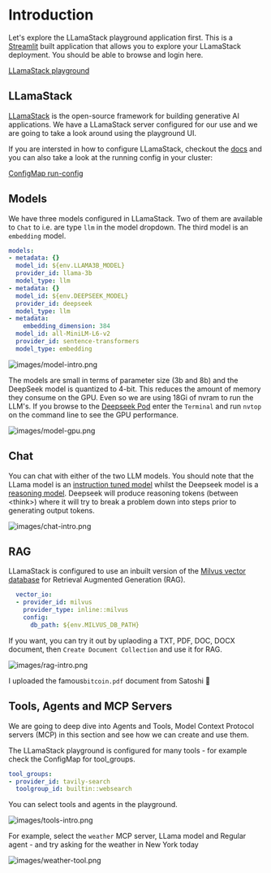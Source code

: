 # Introduction

Let's explore the LLamaStack playground application first. This is a [Streamlit](https://streamlit.io/) built application that allows you to explore your LLamaStack deployment. You should be able to browse and login here.

<a href="https://llama-stack-playground-agent-demo.apps.sno.<CLUSTER_DOMAIN>" target="_blank">LLamaStack playground</a>

## LLamaStack

[LLamaStack](https://llama-stack.readthedocs.io/en/latest/) is the open-source framework for building generative AI applications. We have a LLamaStack server configured for our use and we are going to take a look around using the playground UI.

If you are intersted in how to configure LLamaStack, checkout the [docs](https://llama-stack.readthedocs.io/en/latest/) and you can also take a look at the running config in your cluster:

<a href="https://console-openshift-console.apps.sno.<CLUSTER_DOMAIN>/k8s/ns/agent-demo/configmaps/run-config" target="_blank">ConfigMap run-config</a>

## Models

We have three models configured in LLamaStack. Two of them are available to `Chat` to i.e. are type `llm` in the model dropdown. The third model is an `embedding` model.

```yaml
models:
- metadata: {}
  model_id: ${env.LLAMA3B_MODEL}
  provider_id: llama-3b
  model_type: llm
- metadata: {}
  model_id: ${env.DEEPSEEK_MODEL}
  provider_id: deepseek
  model_type: llm
- metadata:
    embedding_dimension: 384
  model_id: all-MiniLM-L6-v2
  provider_id: sentence-transformers
  model_type: embedding
```

![images/model-intro.png](images/model-intro.png)

The models are small in terms of parameter size (3b and 8b) and the DeepSeek model is quantized to 4-bit. This reduces the amount of memory they consume on the GPU. Even so we are using 18Gi of nvram to run the LLM's. If you browse to the <a href="https://console-openshift-console.apps.sno.<CLUSTER_DOMAIN>/k8s/ns/llama-serving/core~v1~Pod" target="_blank">Deepseek Pod</a> enter the `Terminal` and run `nvtop` on the command line to see the GPU performance.

![images/model-gpu.png](images/model-gpu.png)

## Chat

You can chat with either of the two LLM models. You should note that the LLama model is an [instruction tuned model](https://huggingface.co/meta-llama/Llama-3.2-3B) whilst the Deepseek model is a [reasoning model](https://huggingface.co/unsloth/DeepSeek-R1-0528-Qwen3-8B-bnb-4bit). Deepseek will produce reasoning tokens (between \<think\>) where it will try to break a problem down into steps prior to generating output tokens.

![images/chat-intro.png](images/chat-intro.png)

## RAG

LLamaStack is configured to use an inbuilt version of the [Milvus vector database](https://llama-stack.readthedocs.io/en/latest/providers/vector_io/milvus.html) for Retrieval Augmented Generation (RAG).

```yaml
  vector_io:
  - provider_id: milvus
    provider_type: inline::milvus
    config:
      db_path: ${env.MILVUS_DB_PATH}
```

If you want, you can try it out by uplaoding a TXT, PDF, DOC, DOCX document, then `Create Document Collection` and use it for RAG.

![images/rag-intro.png](images/rag-intro.png)

I uploaded the famous`bitcoin.pdf` document from Satoshi 🤑

## Tools, Agents and MCP Servers

We are going to deep dive into Agents and Tools, Model Context Protocol servers (MCP) in this section and see how we can create and use them. 

The LLamaStack playground is configured for many tools - for example check the ConfigMap for tool_groups.

```yaml
tool_groups:
- provider_id: tavily-search
  toolgroup_id: builtin::websearch
```

You can select tools and agents in the playground.

![images/tools-intro.png](images/tools-intro.png)

For example, select the `weather` MCP server, LLama model and Regular agent - and try asking for the weather in New York today

![images/weather-tool.png](images/weather-tool.png)
